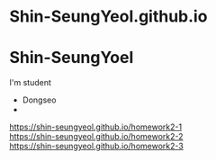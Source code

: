 # Shin-SeungYeol.github.io
# Shin-SeungYoel

I'm student
  + Dongseo
  + 
https://shin-seungyeol.github.io/homework2-1<br>
https://shin-seungyeol.github.io/homework2-2<br>
https://shin-seungyeol.github.io/homework2-3
